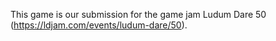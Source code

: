 This game is our submission for the game jam Ludum Dare 50 (https://ldjam.com/events/ludum-dare/50). 
